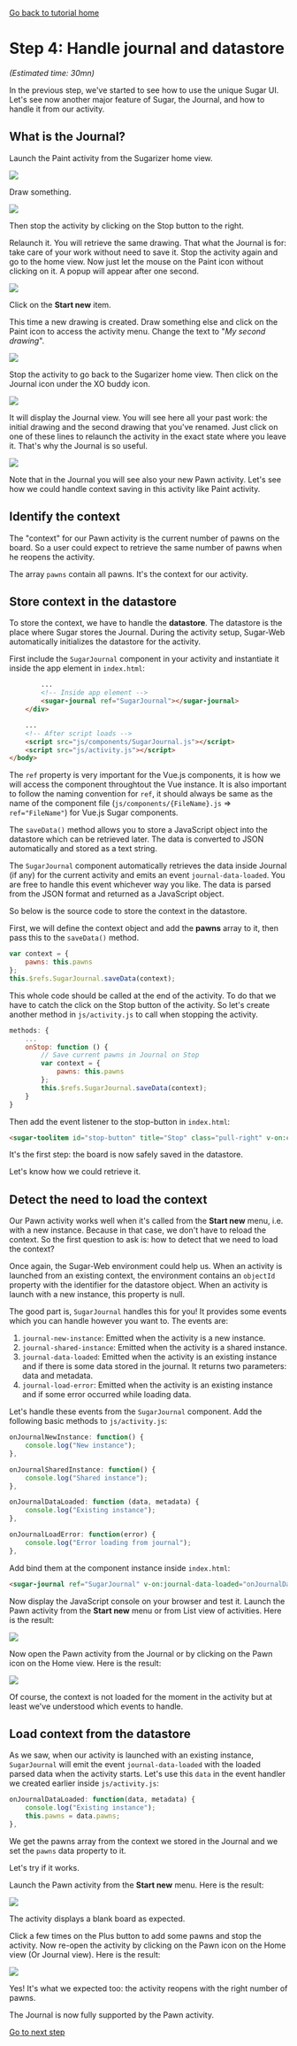 [Go back to tutorial home](tutorial.md)

# Step 4: Handle journal and datastore
*(Estimated time: 30mn)*

In the previous step, we've started to see how to use the unique Sugar UI. Let's see now another major feature of Sugar, the Journal, and how to handle it from our activity.

## What is the Journal?

Launch the Paint activity from the Sugarizer home view.

![](../../images/tutorial_step4_1.png)

Draw something.

![](../../images/tutorial_step4_2.png)

Then stop the activity by clicking on the Stop button to the right.

Relaunch it. You will retrieve the same drawing. That what the Journal is for: take care of your work without need to save it. Stop the activity again and go to the home view. Now just let the mouse on the Paint icon without clicking on it. A popup will appear after one second.

![](../../images/tutorial_step4_3.png)

Click on the **Start new** item.

This time a new drawing is created. Draw something else and click on the Paint icon to access the activity menu. Change the text to "*My second drawing*".


![](../../images/tutorial_step4_4.png)

Stop the activity to go back to the Sugarizer home view. Then click on the Journal icon under the XO buddy icon.

![](../../images/tutorial_step4_5.png)

It will display the Journal view. You will see here all your past work: the initial drawing and the second drawing that you've renamed. Just click on one of these lines to relaunch the activity in the exact state where you leave it. That's why the Journal is so useful.

![](../../images/tutorial_step4_6.png)

Note that in the Journal you will see also your new Pawn activity. Let's see how we could handle context saving in this activity like Paint activity.

## Identify the context

The "context" for our Pawn activity is the current number of pawns on the board. So a user could expect to retrieve the same number of pawns when he reopens the activity.

The array `pawns` contain all pawns. It's the context for our activity.

## Store context in the datastore

To store the context, we have to handle the **datastore**. The datastore is the place where Sugar stores the Journal. During the activity setup, Sugar-Web automatically initializes the datastore for the activity. 

First include the `SugarJournal` component in your activity and instantiate it inside the app element in `index.html`:
```html
		...
		<!-- Inside app element -->
		<sugar-journal ref="SugarJournal"></sugar-journal>
	</div>

	...
	<!-- After script loads -->
	<script src="js/components/SugarJournal.js"></script>
	<script src="js/activity.js"></script>
</body>
```

The `ref` property is very important for the Vue.js components, it is how we will access the component throughtout the Vue instance. It is also important to follow the naming convention for `ref`, it should always be same as the name of the component file (`js/components/{FileName}.js` => `ref="FileName"`) for Vue.js Sugar components.

The `saveData()` method allows you to store a JavaScript object into the datastore which can be retrieved later. The data is converted to JSON automatically and stored as a text string.

The `SugarJournal` component automatically retrieves the data inside Journal (if any) for the current activity and emits an event `journal-data-loaded`. You are free to handle this event whichever way you like. The data is parsed from the JSON format and returned as a JavaScript object.

So below is the source code to store the context in the datastore.

First, we will define the context object and add the **pawns** array to it, then pass this to the `saveData()` method.
```js
var context = {
	pawns: this.pawns
};
this.$refs.SugarJournal.saveData(context);
```

This whole code should be called at the end of the activity. To do that we have to catch the click on the Stop button of the activity. So let's create another method in `js/activity.js` to call when stopping the activity.
```js
methods: {
	...
	onStop: function () {
		// Save current pawns in Journal on Stop
		var context = {
			pawns: this.pawns
		};
		this.$refs.SugarJournal.saveData(context);
	}
}
```

Then add the event listener to the stop-button in `index.html`:
```html
<sugar-toolitem id="stop-button" title="Stop" class="pull-right" v-on:click="onStop"></sugar-toolitem>
```

It's the first step: the board is now safely saved in the datastore.

Let's know how we could retrieve it.

## Detect the need to load the context

Our Pawn activity works well when it's called from the **Start new** menu, i.e. with a new instance. Because in that case, we don't have to reload the context.
So the first question to ask is: how to detect that we need to load the context?

Once again, the Sugar-Web environment could help us. When an activity is launched from an existing context, the environment contains an `objectId` property with the identifier for the datastore object. When an activity is launch with a new instance, this property is null.

The good part is, `SugarJournal` handles this for you! It provides some events which you can handle however you want to. The events are:
1. `journal-new-instance`: Emitted when the activity is a new instance.
2. `journal-shared-instance`: Emitted when the activity is a shared instance.
3. `journal-data-loaded`: Emitted when the activity is an existing instance and if there is some data stored in the journal. It returns two parameters: data and metadata.
4. `journal-load-error`: Emitted when the activity is an existing instance and if some error occurred while loading data.

Let's handle these events from the `SugarJournal` component. Add the following basic methods to `js/activity.js`:
```js
onJournalNewInstance: function() {
	console.log("New instance");
},

onJournalSharedInstance: function() {
	console.log("Shared instance");
},

onJournalDataLoaded: function (data, metadata) {
	console.log("Existing instance");
},

onJournalLoadError: function(error) {
	console.log("Error loading from journal");
},
```

Add bind them at the component instance inside `index.html`:
```html
<sugar-journal ref="SugarJournal" v-on:journal-data-loaded="onJournalDataLoaded" v-on:journal-load-error="onJournalLoadError" v-on:journal-new-instance="onJournalNewInstance" v-on:journal-shared-instance="onJournalSharedInstance"></sugar-journal>
```

Now display the JavaScript console on your browser and test it. Launch the Pawn activity from the **Start new** menu or from List view of activities. Here is the result:

![](../../images/tutorial_step4_7.png)

Now open the Pawn activity from the Journal or by clicking on the Pawn icon on the Home view. Here is the result:

![](../../images/tutorial_step4_8.png)

Of course, the context is not loaded for the moment in the activity but at least we've understood which events to handle.


## Load context from the datastore

As we saw, when our activity is launched with an existing instance, `SugarJournal` will emit the event `journal-data-loaded` with the loaded parsed data when the activity starts. Let's use this `data` in the event handler we created earlier inside `js/activity.js`:
```js
onJournalDataLoaded: function(data, metadata) {
	console.log("Existing instance");
	this.pawns = data.pawns;
},
```
We get the pawns array from the context we stored in the Journal and we set the `pawns` data property to it.

Let's try if it works.

Launch the Pawn activity from the **Start new** menu. Here is the result:

![](../../images/tutorial_step4_9.png)

The activity displays a blank board as expected.

Click a few times on the Plus button to add some pawns and stop the activity. Now re-open the activity by clicking on the Pawn icon on the Home view (Or Journal view). Here is the result:

![](../../images/tutorial_step4_10.png)

Yes! It's what we expected too: the activity reopens with the right number of pawns.

The Journal is now fully supported by the Pawn activity.

[Go to next step](step5.md)